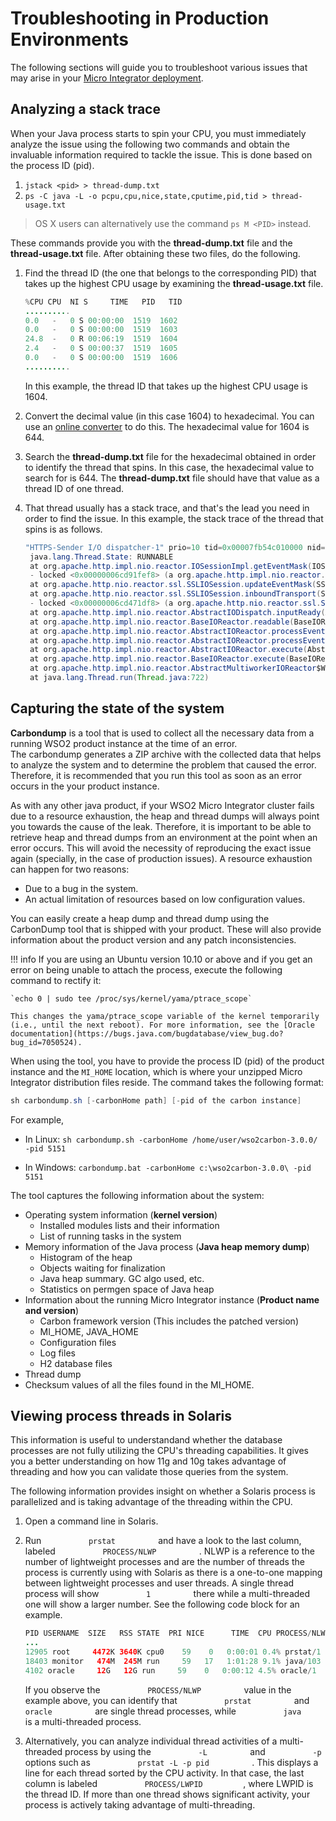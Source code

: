 # Troubleshooting in Production Environments

The following sections will guide you to troubleshoot various issues that may arise in your [Micro Integrator deployment](../deployment/deploying_wso2_ei.md).

## Analyzing a stack trace

When your Java process starts to spin your CPU, you must immediately
analyze the issue using the following two commands and obtain the
invaluable information required to tackle the issue. This is done based
on the process ID (pid).

1.  `jstack <pid> > thread-dump.txt`
2.  `ps -C java -L -o pcpu,cpu,nice,state,cputime,pid,tid > thread-usage.txt`

> OS X users can alternatively use the command `ps M <PID>` instead.
    
These commands provide you with the **thread-dump.txt** file and the
**thread-usage.txt** file. After obtaining these two files, do the
following.

1.  Find the thread ID (the one that belongs to the corresponding PID)
    that takes up the highest CPU usage by examining the
    **thread-usage.txt** file.

    ``` java
    %CPU CPU  NI S     TIME   PID   TID
    .......... 
    0.0   -   0 S 00:00:00  1519  1602
    0.0   -   0 S 00:00:00  1519  1603
    24.8  -   0 R 00:06:19  1519  1604
    2.4   -   0 S 00:00:37  1519  1605
    0.0   -   0 S 00:00:00  1519  1606
    ..........
    ```

    In this example, the thread ID that takes up the highest CPU usage
    is 1604.

2.  Convert the decimal value (in this case 1604) to hexadecimal. You
    can use an [online
    converter](http://easycalculation.com/decimal-converter.php) to do
    this. The hexadecimal value for 1604 is 644.
3.  Search the **thread-dump.txt** file for the hexadecimal obtained in
    order to identify the thread that spins. In this case, the
    hexadecimal value to search for is 644. The **thread-dump.txt** file
    should have that value as a thread ID of one thread.
4.  That thread usually has a stack trace, and that's the lead you need in order
    to find the issue. In this example, the stack trace of the thread
    that spins is as follows.

    ``` java
    "HTTPS-Sender I/O dispatcher-1" prio=10 tid=0x00007fb54c010000 nid=0x644 runnable [0x00007fb534e20000]
     java.lang.Thread.State: RUNNABLE
     at org.apache.http.impl.nio.reactor.IOSessionImpl.getEventMask(IOSessionImpl.java:139)
     - locked <0x00000006cd91fef8> (a org.apache.http.impl.nio.reactor.IOSessionImpl)
     at org.apache.http.nio.reactor.ssl.SSLIOSession.updateEventMask(SSLIOSession.java:300)
     at org.apache.http.nio.reactor.ssl.SSLIOSession.inboundTransport(SSLIOSession.java:402)
     - locked <0x00000006cd471df8> (a org.apache.http.nio.reactor.ssl.SSLIOSession)
     at org.apache.http.impl.nio.reactor.AbstractIODispatch.inputReady(AbstractIODispatch.java:121)
     at org.apache.http.impl.nio.reactor.BaseIOReactor.readable(BaseIOReactor.java:160)
     at org.apache.http.impl.nio.reactor.AbstractIOReactor.processEvent(AbstractIOReactor.java:342)
     at org.apache.http.impl.nio.reactor.AbstractIOReactor.processEvents(AbstractIOReactor.java:320)
     at org.apache.http.impl.nio.reactor.AbstractIOReactor.execute(AbstractIOReactor.java:280)
     at org.apache.http.impl.nio.reactor.BaseIOReactor.execute(BaseIOReactor.java:106)
     at org.apache.http.impl.nio.reactor.AbstractMultiworkerIOReactor$Worker.run(AbstractMultiworkerIOReactor.java:604)
     at java.lang.Thread.run(Thread.java:722)
    ```

## Capturing the state of the system

**Carbondump** is a tool that is used to collect all the necessary data from a
running WSO2 product instance at the time of an error.
The carbondump generates a ZIP archive with the collected data that
helps to analyze the system and to determine the problem that caused the
error. Therefore, it is recommended that you run this tool as soon as an
error occurs in the your product instance.

As with any other java product, if your WSO2 Micro Integrator cluster fails due to a resource exhaustion, the heap and thread dumps will always point you towards the cause of the leak. Therefore, it is important to be able to retrieve heap and thread dumps from an environment at the point when an error occurs. This will avoid the necessity of reproducing the exact issue again (specially, in the case of production issues). A resource exhaustion can happen for two reasons:

- Due to a bug in the system.
- An actual limitation of resources based on low configuration values.

You can easily create a heap dump and thread dump using the CarbonDump tool that is shipped with your product. These will also provide information about the product version and any patch inconsistencies.

!!! info
    If you are using an Ubuntu version 10.10 or above and if you get an error on being unable to attach the process, execute the following command to rectify it: 

    `echo 0 | sudo tee /proc/sys/kernel/yama/ptrace_scope`

    This changes the yama/ptrace_scope variable of the kernel temporarily (i.e., until the next reboot). For more information, see the [Oracle documentation](https://bugs.java.com/bugdatabase/view_bug.do?bug_id=7050524).

When using the tool, you have to provide the process ID (pid) of the
product instance and the `MI_HOME` location,
which is where your unzipped Micro Integrator distribution files reside. The
command takes the following format:

``` java
sh carbondump.sh [-carbonHome path] [-pid of the carbon instance]
```

For example,

- In Linux: `sh carbondump.sh -carbonHome /home/user/wso2carbon-3.0.0/ -pid 5151`
    
- In Windows: `carbondump.bat -carbonHome c:\wso2carbon-3.0.0\ -pid 5151`

The tool captures the following information about the system:

-   Operating system information (**kernel version**)
    -   Installed modules lists and their information
    -   List of running tasks in the system
-   Memory information of the Java process (**Java heap memory dump**)
    -   Histogram of the heap
    -   Objects waiting for finalization
    -   Java heap summary. GC algo used, etc.
    -   Statistics on permgen space of Java heap
-   Information about the running Micro Integrator instance (**Product name and
    version**)
    -   Carbon framework version (This includes the patched version)
    -   MI_HOME, JAVA_HOME
    -   Configuration files
    -   Log files
    -   H2 database files
-   Thread dump
-   Checksum values of all the files found in the MI_HOME.

## Viewing process threads in Solaris

This information is useful to understandand whether the database
processes are not fully utilizing the CPU's threading capabilities. It
gives you a better understanding on how 11g and 10g takes advantage of
threading and how you can validate those queries from the system.

The following information provides insight on whether a Solaris process
is parallelized and is taking advantage of the threading within the CPU.

1.  Open a command line in Solaris.
2.  Run `           prstat          ` and have a look to the last
    column, labeled `           PROCESS/NLWP          ` . NLWP is a
    reference to the number of lightweight processes and are the number
    of threads the process is currently using with Solaris as there is a
    one-to-one mapping between lightweight processes and user threads. A
    single thread process will show `           1          ` there while
    a multi-threaded one will show a larger number. See the following
    code block for an example.  

    ``` java
    PID USERNAME  SIZE   RSS STATE  PRI NICE      TIME  CPU PROCESS/NLWP       
    ...
    12905 root     4472K 3640K cpu0    59    0   0:00:01 0.4% prstat/1
    18403 monitor   474M  245M run     59   17   1:01:28 9.1% java/103
    4102 oracle     12G   12G run     59    0   0:00:12 4.5% oracle/1
    ```

    If you observe the `           PROCESS/NLWP          ` value in the
    example above, you can identify that `           prstat          `
    and `           oracle          ` are single thread processes, while
    `           java          ` is a multi-threaded process.

3.  Alternatively, you can analyze individual thread activities of a
    multi-threaded process by using the `           -L          ` and
    `           -p          ` options such as
    `           prstat -L -p pid          ` . This displays a line for
    each thread sorted by the CPU activity. In that case, the last column is
    labeled `           PROCESS/LWPID          `, where LWPID is the
    thread ID. If more than one thread shows significant activity, your
    process is actively taking advantage of multi-threading.
